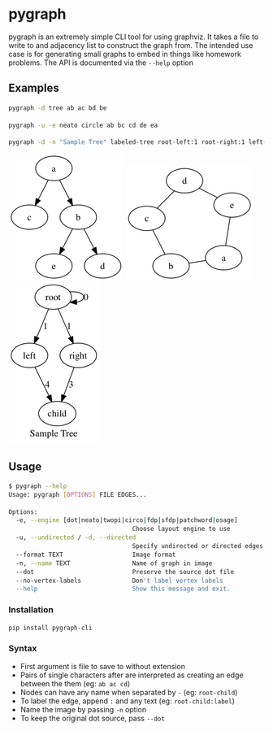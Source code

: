 # pygraph
pygraph is an extremely simple CLI tool for using graphviz. It takes a file to write to and
adjacency list to construct the graph from. The intended use case is for generating
small graphs to embed in things like homework problems. The API is documented via the `--help`
option

## Examples
```bash
pygraph -d tree ab ac bd be

pygraph -u -e neato circle ab bc cd de ea

pygraph -d -n "Sample Tree" labeled-tree root-left:1 root-right:1 left-child:4 right-child:3 root-root:0
```

![tree](examples/tree.png)
![circle](examples/circle.png)
![labeled-tree](examples/labeled-tree.png)

## Usage
```bash
$ pygraph --help
Usage: pygraph [OPTIONS] FILE EDGES...

Options:
  -e, --engine [dot|neato|twopi|circo|fdp|sfdp|patchword|osage]
                                  Choose layout engine to use
  -u, --undirected / -d, --directed
                                  Specify undirected or directed edges
  --format TEXT                   Image format
  -n, --name TEXT                 Name of graph in image
  --dot                           Preserve the source dot file
  --no-vertex-labels              Don't label vertex labels
  --help                          Show this message and exit.
```

### Installation
```bash
pip install pygraph-cli
```

### Syntax
* First argument is file to save to without extension
* Pairs of single characters after are interpreted as creating an edge between the them (eg: `ab ac cd`)
* Nodes can have any name when separated by `-` (eg: `root-child`)
* To label the edge, append `:` and any text (eg: `root-child:label`)
* Name the image by passing `-n` option
* To keep the original dot source, pass `--dot`
